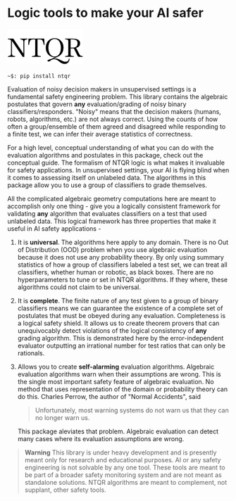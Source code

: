 # Logic tools to make your AI safer

![NTQR](./NTQRpt24.png)

```console
~$: pip install ntqr
```

Evaluation of noisy decision makers in unsupervised settings is a fundamental
safety engineering problem. This library contains the algebraic postulates that
govern **any** evaluation/grading of noisy binary classifiers/responders.
"Noisy" means that the decision makers (humans, robots, algorithms, etc.) are
not always correct. Using the counts of how often a group/ensemble of them
agreed and disagreed while responding to a finite test, we can infer their
average statistics of correctness.

For a high level, conceptual understanding of what you can do with the
evaluation algorithms and postulates in this package, check out the conceptual
guide. The formalism of NTQR logic is what makes it invaluable for safety
applications. In unsupervised settings, your AI is flying blind when it comes
to assessing itself on unlabeled data. The algorithms in this package allow
you to use a group of classifiers to grade themselves.

All the complicated algebraic geometry computations here are meant to
accomplish only one thing - give you a logically consistent framework for
validating **any** algorithm that evaluates classifiers on a test that used
unlabeled data. This logical framework has three properties that make it
useful in AI safety applications -

1. It is **universal**. The algorithms here apply to any domain. There is no
   Out of Distribution (OOD) problem when you use algebraic evaluation because
   it does not use any probability theory. By only using summary statistics of
   how a group of classifiers labeled a test set, we can treat all classifiers,
   whether human or robotic, as black boxes. There are no hyperparameters
   to tune or set in NTQR algorithms. If they where, these algorithms could
   not claim to be universal.

2. It is **complete**. The finite nature of any test given to a group of
   binary classifiers means we can guarantee the existence of a complete
   set of postulates that must be obeyed during any evaluation. Completeness
   is a logical safety shield. It allows us to create theorem provers that
   can unequivocably detect violations of the logical consistency of **any**
   grading algorithm. This is demonstrated here by the error-independent
   evaluator outputting an irrational number for test ratios that can only
   be rationals.

3. Allows you to create **self-alarming** evaluation algorithms.
   Algebraic evaluation algorithms warn when their assumptions are wrong. This
   is the single most important safety feature of algebraic evaluation.
   No method that uses representation of the domain or probability theory
   can do this. Charles Perrow, the author of "Normal Accidents", said

     > Unfortunately, most warning systems do not warn us that
     > they can no longer warn us.

   This package aleviates that problem. Algebraic evaluation can detect many
   cases where its evaluation assumptions are wrong.

>**Warning**
This library is under heavy development and is presently meant only
for research and educational purposes. AI or any safety engineering is
not solvable by any one tool. These tools are meant to be part of a broader
safety monitoring system and are not meant as standalone solutions.
NTQR algorithms are meant to complement, not supplant, other safety tools.

